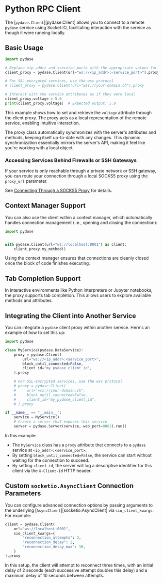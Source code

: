 # Python RPC Client

The [`pydase.Client`][pydase.Client] allows you to connect to a remote `pydase` service using Socket.IO, facilitating interaction with the service as though it were running locally.

## Basic Usage

```python
import pydase

# Replace <ip_addr> and <service_port> with the appropriate values for your service
client_proxy = pydase.Client(url="ws://<ip_addr>:<service_port>").proxy

# For SSL-encrypted services, use the wss protocol
# client_proxy = pydase.Client(url="wss://your-domain.ch").proxy

# Interact with the service attributes as if they were local
client_proxy.voltage = 5.0
print(client_proxy.voltage)  # Expected output: 5.0
```

This example shows how to set and retrieve the `voltage` attribute through the client proxy.
The proxy acts as a local representation of the remote service, enabling intuitive interaction.

The proxy class automatically synchronizes with the server's attributes and methods, keeping itself up-to-date with any changes. This dynamic synchronization essentially mirrors the server's API, making it feel like you're working with a local object.

### Accessing Services Behind Firewalls or SSH Gateways

If your service is only reachable through a private network or SSH gateway, you can route your connection through a local SOCKS5 proxy using the `proxy_url` parameter.

See [Connecting Through a SOCKS5 Proxy](../advanced/SOCKS-Proxy.md) for details.

## Context Manager Support

You can also use the client within a context manager, which automatically handles connection management (i.e., opening and closing the connection):

```python
import pydase


with pydase.Client(url="ws://localhost:8001") as client:
    client.proxy.my_method()
```

Using the context manager ensures that connections are cleanly closed once the block of code finishes executing.

## Tab Completion Support

In interactive environments like Python interpreters or Jupyter notebooks, the proxy supports tab completion. This allows users to explore available methods and attributes.

## Integrating the Client into Another Service

You can integrate a `pydase` client proxy within another service. Here's an example of how to set this up:

```python
import pydase

class MyService(pydase.DataService):
    proxy = pydase.Client(
        url="ws://<ip_addr>:<service_port>",
        block_until_connected=False,
        client_id="my_pydase_client_id",
    ).proxy

    # For SSL-encrypted services, use the wss protocol
    # proxy = pydase.Client(
    #     url="wss://your-domain.ch",
    #     block_until_connected=False,
    #     client_id="my_pydase_client_id",
    # ).proxy

if __name__ == "__main__":
    service = MyService()
    # Create a server that exposes this service
    server = pydase.Server(service, web_port=8002).run()
```

In this example:
- The `MyService` class has a `proxy` attribute that connects to a `pydase` service at `<ip_addr>:<service_port>`.
- By setting `block_until_connected=False`, the service can start without waiting for the connection to succeed.
- By setting `client_id`, the server will log a descriptive identifier for this client via the `X-Client-Id` HTTP header.

## Custom `socketio.AsyncClient` Connection Parameters

You can configure advanced connection options by passing arguments to the underlying [`AsyncClient`][socketio.AsyncClient] via `sio_client_kwargs`. For example:

```python
client = pydase.Client(
    url="ws://localhost:8001",
    sio_client_kwargs={
        "reconnection_attempts": 3,
        "reconnection_delay": 2,
        "reconnection_delay_max": 10,
    }
).proxy
```

In this setup, the client will attempt to reconnect three times, with an initial delay of 2 seconds (each successive attempt doubles this delay) and a maximum delay of 10 seconds between attempts.
